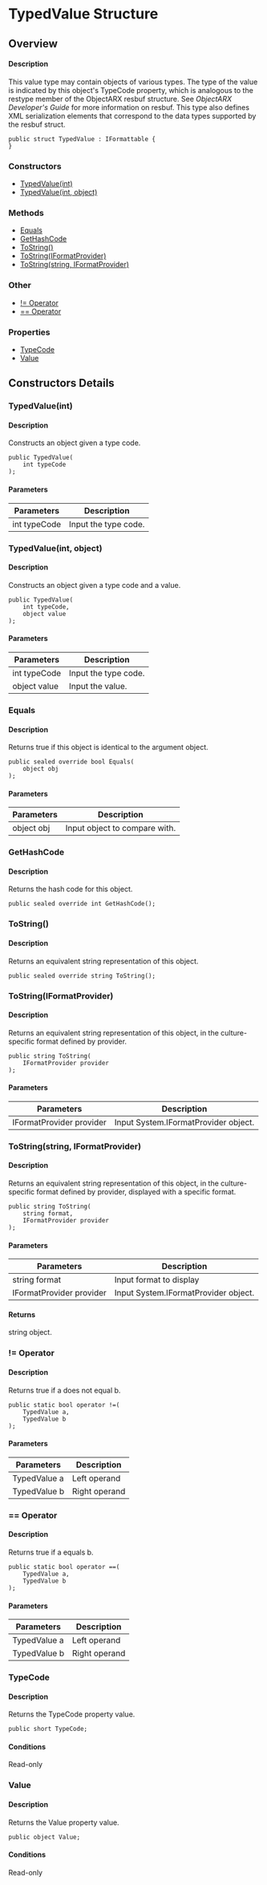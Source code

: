 # TypedValue Structure

## Overview

#### Description
This value type may contain objects of various types. The type of the value is indicated by this object's TypeCode property, which is analogous to the restype member of the ObjectARX resbuf structure. See _ObjectARX Developer's Guide_ for more information on resbuf. 
This type also defines XML serialization elements that correspond to the data types supported by the resbuf struct.
```text
public struct TypedValue : IFormattable {
}
```

### Constructors

- [TypedValue(int)](#typedvalue(int))
- [TypedValue(int, object)](#typedvalue(int,-object))

### Methods

- [Equals](#equals)
- [GetHashCode](#gethashcode)
- [ToString()](#tostring())
- [ToString(IFormatProvider)](#tostring(iformatprovider))
- [ToString(string, IFormatProvider)](#tostring(string,-iformatprovider))

### Other

- [!= Operator](#!=-operator)
- [== Operator](#==-operator)

### Properties

- [TypeCode](#typecode)
- [Value](#value)


## Constructors Details

### TypedValue(int)

#### Description
Constructs an object given a type code.
```text
public TypedValue(
    int typeCode
);
```

#### Parameters

| Parameters | Description |
| --- | --- |
| int typeCode | Input the type code. |

### TypedValue(int, object)

#### Description
Constructs an object given a type code and a value.
```text
public TypedValue(
    int typeCode, 
    object value
);
```

#### Parameters

| Parameters | Description |
| --- | --- |
| int typeCode | Input the type code. |
| object value | Input the value. |

### Equals

#### Description
Returns true if this object is identical to the argument object.
```text
public sealed override bool Equals(
    object obj
);
```

#### Parameters

| Parameters | Description |
| --- | --- |
| object obj | Input object to compare with. |

### GetHashCode

#### Description
Returns the hash code for this object.
```text
public sealed override int GetHashCode();
```

### ToString()

#### Description
Returns an equivalent string representation of this object.
```text
public sealed override string ToString();
```

### ToString(IFormatProvider)

#### Description
Returns an equivalent string representation of this object, in the culture-specific format defined by provider.
```text
public string ToString(
    IFormatProvider provider
);
```

#### Parameters

| Parameters | Description |
| --- | --- |
| IFormatProvider provider | Input System.IFormatProvider object. |

### ToString(string, IFormatProvider)

#### Description
Returns an equivalent string representation of this object, in the culture-specific format defined by provider, displayed with a specific format.
```text
public string ToString(
    string format, 
    IFormatProvider provider
);
```

#### Parameters

| Parameters | Description |
| --- | --- |
| string format | Input format to display |
| IFormatProvider provider | Input System.IFormatProvider object. |

#### Returns
string object.
### != Operator

#### Description
Returns true if a does not equal b.
```text
public static bool operator !=(
    TypedValue a, 
    TypedValue b
);
```

#### Parameters

| Parameters | Description |
| --- | --- |
| TypedValue a | Left operand |
| TypedValue b | Right operand |

### == Operator

#### Description
Returns true if a equals b.
```text
public static bool operator ==(
    TypedValue a, 
    TypedValue b
);
```

#### Parameters

| Parameters | Description |
| --- | --- |
| TypedValue a | Left operand |
| TypedValue b | Right operand |

### TypeCode

#### Description
Returns the TypeCode property value.
```text
public short TypeCode;
```

#### Conditions
Read-only
### Value

#### Description
Returns the Value property value.
```text
public object Value;
```

#### Conditions
Read-only